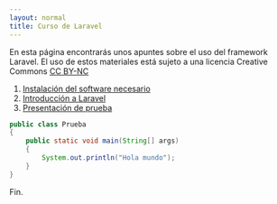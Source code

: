 ```yaml
---
layout: normal
title: Curso de Laravel
---
```


En esta página encontrarás unos apuntes sobre el uso del framework Laravel. El uso de estos materiales está sujeto a una licencia Creative Commons [CC BY-NC](https://creativecommons.org/licenses/by-nc/4.0/)

1. [Instalación del software necesario](md/es/instalacion.md)
2. [Introducción a Laravel](md/es/01.md)
3. [Presentación de prueba](md/es/slides/01.html)

```java
public class Prueba
{
    public static void main(String[] args)
    {
        System.out.println("Hola mundo");
    }
}
```

Fin.